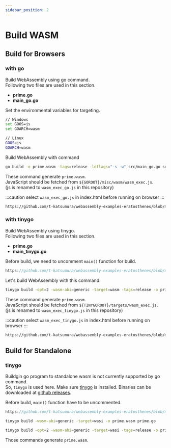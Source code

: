 ```yaml
---
sidebar_position: 2
---
```


# Build WASM

## Build for Browsers

### with go

Build WebAssembly using go command.  
Following two files are used in this section.

-   **prime.go**
-   **main_go.go**

Set the environmental variables for targeting.

```bash title="set target"
// Windows
set GOOS=js
set GOARCH=wasm

// Linux
GOOS=js
GOARCH=wasm
```

Build WebAssembly with command

```bash title="build for browsers with go"
go build -o prime.wasm -tags=release -ldflags="-s -w" src/main_go.go src/prime.go
```

These command generate `prime.wasm`.  
JavaScript should be fetched from `${GOROOT}/misc/wasm/wasm_exec.js`.  
(js is renamed to `wasm_exec_go.js` in this repository)

:::caution
select `wasm_exec_go.js` in index.html before running on browser
:::

```html reference
https://github.com/t-katsumura/webassembly-examples-eratosthenes/blob/main/go/index.html#L109-L110
```

### with tinygo

Build WebAssembly using tinygo.  
Following two files are used in this section.

-   **prime.go**
-   **main_tinygo.go**

Before build, we need to uncomment `main()` function for build.

```go reference
https://github.com/t-katsumura/webassembly-examples-eratosthenes/blob/main/go/pkg/prime.go#L74-L78
```

Let's build WebAssembly with this command.  

```bash title="build for browsers with tinygo"
tinygo build -opt=2 -wasm-abi=generic -target=wasm -tags=release -o prime.wasm src/prime.go
```

These command generate `prime.wasm`.  
JavaScript should be fetched from `${TINYGOROOT}/targets/wasm_exec.js`.  
(js is renamed to `wasm_exec_tinygo.js` in this repository)

:::caution
select `wasm_exec_tinygo.js` in index.html before running on browser
:::

```html reference
https://github.com/t-katsumura/webassembly-examples-eratosthenes/blob/main/go/index.html#L109-L110
```

## Build for Standalone

### tinygo

Buildgin go program to standalone wasm is not currently supported by go command.  
So, `tinygo` is used here.
Make sure [tinygo](https://tinygo.org/) is installed. Binaries can be downloaded at [github releases](https://github.com/tinygo-org/tinygo/releases).

Before build, `main()` function have to be uncommented.

```go reference
https://github.com/t-katsumura/webassembly-examples-eratosthenes/blob/main/go/pkg/prime.go#L74-L78
```

```bash title="build with minimal"
tinygo build -wasm-abi=generic -target=wasi -o prime.wasm prime.go
```

```bash title="build with optimize options"
tinygo build -opt=2 -wasm-abi=generic -target=wasi -tags=release -o prime.wasm prime.go
```

Those commands generate `prime.wasm`.

